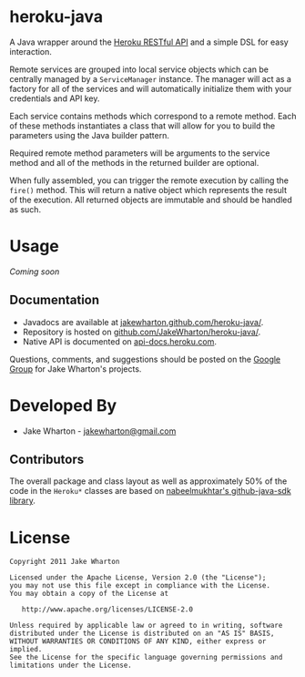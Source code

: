 heroku-java
===========

A Java wrapper around the [Heroku RESTful API][1] and a simple DSL for easy
interaction.

Remote services are grouped into local service objects which can be centrally
managed by a `ServiceManager` instance. The manager will act as a factory for
all of the services and will automatically initialize them with your
credentials and API key.

Each service contains methods which correspond to a remote method. Each of
these methods instantiates a class that will allow for you to build the
parameters using the Java builder pattern.

Required remote method parameters will be arguments to the service method and
all of the methods in the returned builder are optional.

When fully assembled, you can trigger the remote execution by calling the
`fire()` method. This will return a native object which represents the result
of the execution. All returned objects are immutable and should be handled
as such.


Usage
=====

*Coming soon*


Documentation
-------------

 * Javadocs are available at [jakewharton.github.com/heroku-java/][2].
 * Repository is hosted on [github.com/JakeWharton/heroku-java/][3].
 * Native API is documented on [api-docs.heroku.com][1].

Questions, comments, and suggestions should be posted on the [Google Group][5]
for Jake Wharton's projects.



Developed By
============

* Jake Wharton - <jakewharton@gmail.com>


Contributors
------------

The overall package and class layout as well as approximately 50% of the code
in the `Heroku*` classes are based on [nabeelmukhtar's github-java-sdk
library][4].



License
=======

    Copyright 2011 Jake Wharton

    Licensed under the Apache License, Version 2.0 (the "License");
    you may not use this file except in compliance with the License.
    You may obtain a copy of the License at

       http://www.apache.org/licenses/LICENSE-2.0

    Unless required by applicable law or agreed to in writing, software
    distributed under the License is distributed on an "AS IS" BASIS,
    WITHOUT WARRANTIES OR CONDITIONS OF ANY KIND, either express or implied.
    See the License for the specific language governing permissions and
    limitations under the License.




 [1]: http://api-docs.heroku.com
 [2]: http://jakewharton.github.com/heroku-java/
 [3]: https://github.com/JakeWharton/heroku-java/
 [4]: https://github.com/nabeelmukhtar/github-java-sdk
 [5]: https://groups.google.com/forum/#!forum/jakewharton-projects
